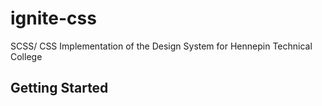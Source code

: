 # ignite-css

SCSS/ CSS Implementation of the Design System for Hennepin Technical College

## Getting Started
